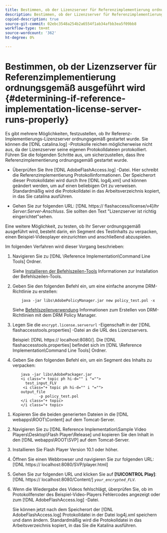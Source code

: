 ```yaml
---
title: Bestimmen, ob der Lizenzserver für Referenzimplementierung ordnungsgemäß ausgeführt wird
description: Bestimmen, ob der Lizenzserver für Referenzimplementierung ordnungsgemäß ausgeführt wird
copied-description: true
source-git-commit: 02ebc3548a254b2a6554f1ab34afbb3ea5f09bb8
workflow-type: tm+mt
source-wordcount: '362'
ht-degree: 0%

---
```


# Bestimmen, ob der Lizenzserver für Referenzimplementierung ordnungsgemäß ausgeführt wird {#determining-if-reference-implementation-license-server-runs-properly}

Es gibt mehrere Möglichkeiten, festzustellen, ob Ihr Referenz-Implementierungs-Lizenzserver ordnungsgemäß gestartet wurde. Sie können die [!DNL catalina.log] -Protokolle reichen möglicherweise nicht aus, da der Lizenzserver seine eigenen Protokolldateien protokolliert. Führen Sie die folgenden Schritte aus, um sicherzustellen, dass Ihre Referenzimplementierung ordnungsgemäß gestartet wurde.

* Überprüfen Sie Ihre [!DNL AdobeFlashAccess.log] -Datei. Hier schreibt die Referenzimplementierung Protokollinformationen. Der Speicherort dieser Protokolldatei wird durch Ihre [!DNL log4j.xml] und können geändert werden, um auf einen beliebigen Ort zu verweisen. Standardmäßig wird die Protokolldatei in das Arbeitsverzeichnis kopiert, in das Sie catalina ausführen.

* Gehen Sie zur folgenden URL: [!DNL https:// flashaccess/license/v4]*Ihr Server:Server-Anschluss*. Sie sollten den Text &quot;Lizenzserver ist richtig eingerichtet&quot;sehen.

Eine weitere Möglichkeit, zu testen, ob Ihr Server ordnungsgemäß ausgeführt wird, besteht darin, ein Segment des Testinhalts zu verpacken, einen Beispiel-Videoplayer einzurichten und anschließend abzuspielen.

Im folgenden Verfahren wird dieser Vorgang beschrieben:

1. Navigieren Sie zu [!DNL \Reference Implementation\Command Line Tools] Ordner.

   Siehe [Installieren der Befehlszeilen-Tools](../drm-reference-implementations/command-line-tools/install-command-line-tools.md) Informationen zur Installation der Befehlszeilen-Tools.

1. Geben Sie den folgenden Befehl ein, um eine einfache anonyme DRM-Richtlinie zu erstellen:

   ```
       java -jar libs\AdobePolicyManager.jar new policy_test.pol -x
   ```

   Siehe [Befehlszeilenverwendung](../drm-reference-implementations/command-line-tools/configure-command-line-tools/policy-manager/policy-manager-command-line-usage.md) Informationen zum Erstellen von DRM-Richtlinien mit dem DRM Policy Manager.

1. Legen Sie die `encrypt.license.serverurl` -Eigenschaft in der [!DNL flashaccesstools.properties] -Datei an die URL des Lizenzservers.

   Beispiel: [!DNL https:// localhost:8080/]. Die [!DNL flashaccesstools.properties] befindet sich im [!DNL \Reference Implementation\Command Line Tools] Ordner.

1. Geben Sie den folgenden Befehl ein, um ein Segment des Inhalts zu verpacken:

```
       java -jar libs\AdobePackager.jar  
       <i class="+ topic ph hi-d="" i "="">
         test_input_FLV  
        <i class="+ topic ph hi-d="" i "="">
       output_file  
               -p policy_test.pol 
       </i class="+ topic> 
       </i class="+ topic>
```

1. Kopieren Sie die beiden generierten Dateien in die [!DNL webapps\ROOT\Content] auf dem Tomcat-Server.
1. Navigieren Sie zu [!DNL Reference Implementation\Sample Video Players\Desktop\Flash Player\Release] und kopieren Sie den Inhalt in den [!DNL webapps\ROOT\SVP\] auf dem Tomcat-Server.

1. Installieren Sie Flash Player Version 10.1 oder höher.
1. Öffnen Sie einen Webbrowser und navigieren Sie zur folgenden URL: [!DNL        https:// localhost:8080/SVP/player.html]

1. Gehen Sie zur folgenden URL und klicken Sie auf **[!UICONTROL Play]**: [!DNL https:// localhost:8080/Content/] *`your_encrypted_FLV`*.

1. Wenn die Wiedergabe des Videos fehlschlägt, überprüfen Sie, ob im Protokollfenster des Beispiel-Video-Players Fehlercodes angezeigt oder zum [!DNL AdobeFlashAccess.log] -Datei.

   Sie können jetzt nach dem Speicherort der [!DNL AdobeFlashAccess.log] Protokolldatei in der Datei log4j.xml speichern und dann ändern. Standardmäßig wird die Protokolldatei in das Arbeitsverzeichnis kopiert, in das Sie die Katalina ausführen.
